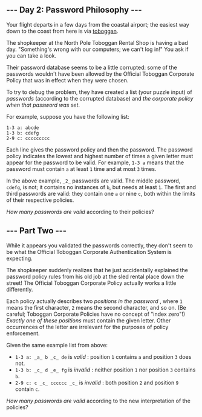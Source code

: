 ## \--- Day 2: Password Philosophy ---

Your flight departs in a few days from the coastal airport; the easiest way
down to the coast from here is via
[toboggan](https://en.wikipedia.org/wiki/Toboggan).

The shopkeeper at the North Pole Toboggan Rental Shop is having a bad day.
"Something's wrong with our computers; we can't log in!" You ask if you can
take a look.

Their password database seems to be a little corrupted: some of the passwords
wouldn't have been allowed by the Official Toboggan Corporate Policy that was
in effect when they were chosen.

To try to debug the problem, they have created a list (your puzzle input) of
_passwords_ (according to the corrupted database) and _the corporate policy
when that password was set_.

For example, suppose you have the following list:

    
    
    1-3 a: abcde
    1-3 b: cdefg
    2-9 c: ccccccccc
    

Each line gives the password policy and then the password. The password policy
indicates the lowest and highest number of times a given letter must appear
for the password to be valid. For example, `1-3 a` means that the password
must contain `a` at least `1` time and at most `3` times.

In the above example, `_2_` passwords are valid. The middle password, `cdefg`,
is not; it contains no instances of `b`, but needs at least `1`. The first and
third passwords are valid: they contain one `a` or nine `c`, both within the
limits of their respective policies.

_How many passwords are valid_ according to their policies?






## \--- Part Two ---

While it appears you validated the passwords correctly, they don't seem to be
what the Official Toboggan Corporate Authentication System is expecting.

The shopkeeper suddenly realizes that he just accidentally explained the
password policy rules from his old job at the sled rental place down the
street! The Official Toboggan Corporate Policy actually works a little
differently.

Each policy actually describes two _positions in the password_ , where `1`
means the first character, `2` means the second character, and so on. (Be
careful; Toboggan Corporate Policies have no concept of "index zero"!)
_Exactly one of these positions_ must contain the given letter. Other
occurrences of the letter are irrelevant for the purposes of policy
enforcement.

Given the same example list from above:

  * `1-3 a: _a_ b _c_ de` is _valid_ : position `1` contains `a` and position `3` does not.
  * `1-3 b: _c_ d _e_ fg` is _invalid_ : neither position `1` nor position `3` contains `b`.
  * `2-9 c: c _c_ cccccc _c_` is _invalid_ : both position `2` and position `9` contain `c`.

_How many passwords are valid_ according to the new interpretation of the
policies?

